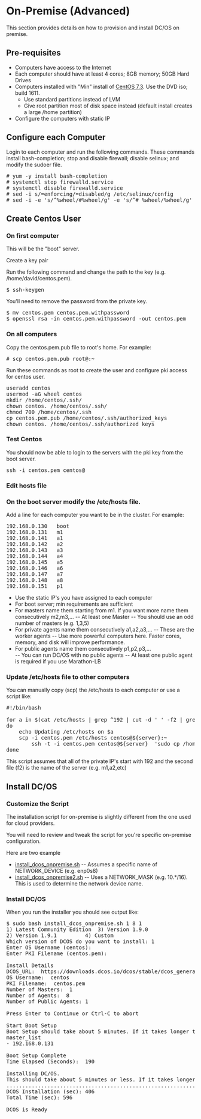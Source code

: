 # On-Premise (Advanced)

This section provides details on how to provision and install DC/OS on premise. 

## Pre-requisites
- Computers have access to the Internet
- Each computer should have at least 4 cores; 8GB memory; 50GB Hard Drives 
- Computers installed with "Min" install of [CentOS 7.3](https://www.centos.org/). Use the DVD iso; build 1611.
  - Use standard partitions instead of LVM
  - Give root partition most of disk space instead (default install creates a large /home partition)
- Configure the computers with static IP

## Configure each Computer

Login to each computer and run the following commands.  These commands install bash-completion; stop and disable firewall; disable selinux; and modify the sudoer file.

<pre>
# yum -y install bash-completion
# systemctl stop firewalld.service
# systemctl disable firewalld.service
# sed -i s/=enforcing/=disabled/g /etc/selinux/config
# sed -i -e 's/^%wheel/#%wheel/g' -e 's/^# %wheel/%wheel/g' /etc/sudoers
</pre>

## Create Centos User

### On first computer 

This will be the "boot" server.  

Create a key pair

Run the following command and change the path to the key (e.g. /home/david/centos.pem). 

<pre>
$ ssh-keygen
</pre>

You'll need to remove the password from the private key.

<pre>
$ mv centos.pem centos.pem.withpassword
$ openssl rsa -in centos.pem.withpassword -out centos.pem
</pre>

### On all computers 

Copy the centos.pem.pub file to root's home.  For example:

<pre>
# scp centos.pem.pub root@<computer's ip>:~
</pre>

Run these commands as root to create the user and configure pki access for centos user.

<pre>
useradd centos
usermod -aG wheel centos
mkdir /home/centos/.ssh/
chown centos. /home/centos/.ssh/
chmod 700 /home/centos/.ssh
cp centos.pem.pub /home/centos/.ssh/authorized_keys
chown centos. /home/centos/.ssh/authorized_keys
</pre>

### Test Centos

You should now be able to login to the servers with the pki key from the boot server.

<pre>
ssh -i centos.pem centos@<computer's ip>
</pre>

### Edit hosts file

### On the boot server modify the /etc/hosts file.

Add a line for each computer you want to be in the cluster.  For example:

<pre>
192.168.0.130   boot
192.168.0.131   m1
192.168.0.141   a1
192.168.0.142   a2
192.168.0.143   a3
192.168.0.144   a4
192.168.0.145   a5
192.168.0.146   a6
192.168.0.147   a7
192.168.0.148   a8
192.168.0.151   p1
</pre>

- Use the static IP's you have assigned to each computer
- For boot server; min requirements are sufficient
- For masters name them starting from m1. If you want more name them consecutively m2,m3,...
  -- At least one Master
  -- You should use an odd number of masters (e.g. 1,3,5)
- For private agents name them consecutively a1,a2,a3,... 
  -- These are the worker agents 
  -- Use more powerful computers here. Faster cores, memory, and disk will improve performance.
- For public agents name them consecutively p1,p2,p3,...  
  -- You can run DC/OS with no public agents
  -- At least one public agent is required if you use Marathon-LB

### Update /etc/hosts file to other computers

You can manually copy (scp) the /etc/hosts to each computer or use a script like:

<pre>
#!/bin/bash

for a in $(cat /etc/hosts | grep ^192 | cut -d ' ' -f2 | grep -v boot)
do
	echo Updating /etc/hosts on $a
	scp -i centos.pem /etc/hosts centos@${server}:~
        ssh -t -i centos.pem centos@${server}  'sudo cp /home/centos/hosts /etc/hosts'
done
</pre>

This script assumes that all of the private IP's start with 192 and the second file (f2) is the name of the server (e.g. m1,a2,etc)

## Install DC/OS

### Customize the Script

The installation script for on-premise is slightly different from the one used for cloud providers.  

You will need to review and tweak the script for you're specific on-premise configuration.  

Here are two example
- [install_dcos_onpremise.sh](install_dcos_onpremise.sh)
  -- Assumes a specific name of NETWORK_DEVICE (e.g. enp0s8)
- [install_dcos_onpremise2.sh](install_dcos_onpremise2.sh)
  -- Uses a NETWORK_MASK (e.g. 10.\*/16). This is used to determine the network device name.

### Install DC/OS

When you run the installer you should see output like:
<pre>
$ sudo bash install_dcos_onpremise.sh 1 8 1 
1) Latest Community Edition  3) Version 1.9.0
2) Version 1.9.1	     4) Custom
Which version of DCOS do you want to install: 1
Enter OS Username (centos): 
Enter PKI Filename (centos.pem): 

Install Details
DCOS_URL:  https://downloads.dcos.io/dcos/stable/dcos_generate_config.sh
OS Username:  centos
PKI Filename:  centos.pem
Number of Masters:  1
Number of Agents:  8
Number of Public Agents: 1

Press Enter to Continue or Ctrl-C to abort

Start Boot Setup
Boot Setup should take about 5 minutes. If it takes longer than 10 minutes then use Ctrl-C to exit this Script and review the log files (e.g. boot.log)
master_list
- 192.168.0.131

Boot Setup Complete
Time Elapsed (Seconds):  190

Installing DC/OS.
This should take about 5 minutes or less. If it takes longer than 10 minutes then use Ctrl-C to exit this Script and review the log files (e.g. m1.log)
.................................................................................Boot Server Installation (sec): 190
DCOS Installation (sec): 406
Total Time (sec): 596

DCOS is Ready
</pre>








